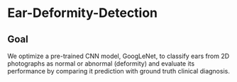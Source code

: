 # Ear-Deformity-Detection

## Goal
We optimize a pre-trained CNN model, GoogLeNet, to classify ears from 2D photographs
as normal or abnormal (deformity) and evaluate its performance by comparing it prediction with ground truth clinical diagnosis.
